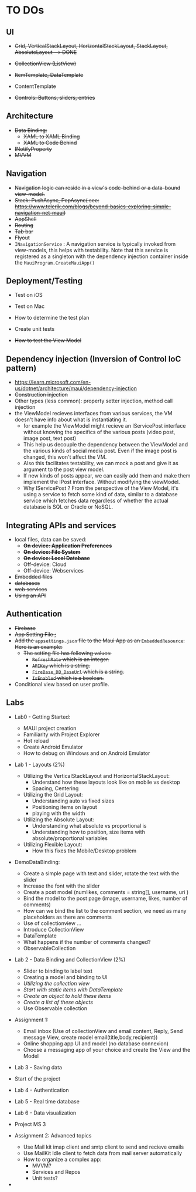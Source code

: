 # TO DOs

## UI

- ~~Grid, VerticalStackLayout, HorizontalStackLayout, StackLayout, AbsoluteLayout --> DONE~~

- ~~CollectionView (ListView)~~  
- ~~ItemTemplate, DataTemplate~~
- ContentTemplate
- ~~Controls: Buttons, sliders, entries~~



## Architecture

- ~~Data Binding:~~
  - ~~XAML to XAML Binding~~
  - ~~XAML to Code Behind~~
- ~~INotifyProperty~~
- ~~MVVM~~



## Navigation

- ~~Navigation logic can reside in a view's code-behind or a data-bound view-model.~~ 
- ~~Stack: PushAsync, PopAsync( see: https://www.telerik.com/blogs/beyond-basics-exploring-simple-navigation-net-maui)~~
- ~~AppShell~~
- ~~Routing~~
- ~~Tab bar~~ 
- ~~Flyout~~
- `INavigationService` : A navigation service is typically invoked from view-models, this helps with testability. Note that this service is registered as a singleton with the dependency injection container inside the `MauiProgram.CreateMauiApp()`



## Deployment/Testing 

- Test on iOS

- Test on Mac

- How to determine the test plan

- Create unit tests

- ~~How to test the View Model~~

  

## Dependency injection (Inversion of Control IoC pattern)

- https://learn.microsoft.com/en-us/dotnet/architecture/maui/dependency-injection
- ~~Construction injection~~ 
-  Other types (less common): property setter injection, method call injection
- the ViewModel recieves interfaces from various services, the VM doesn't have info about what is instantiating it.
  - for example the ViewModel might recieve an IServicePost interface without knowing the specifics of the various posts (video post, image post, text post)
  - This help us decouple the dependency between the ViewModel and the various kinds of social media post. Even if the image post is changed, this won't affect the VM.
  - Also this facilitates testability, we can mock a post and give it as argument to the post view model.
  - If new kinds of posts appear, we can easily add them and make them implement the IPost interface. Without modifying the viewModel.
  - Why IServicePost ? From the perspective of the View Model, it's using a service to fetch some kind of data, similar to a database service which fetches data regardless of whether the actual database is SQL or Oracle or NoSQL. 



## Integrating APIs and services

- local files, data can be saved:
  - ~~**On device: Application Preferences**~~
  - ~~**On device: File System**~~
  - ~~**On device: Local Database**~~
  - Off-device: Cloud
  - Off-device: Webservices
- ~~Embedded files~~
- ~~databases~~ 
- ~~web services~~
- ~~Using an API~~



## Authentication

- ~~Firebase~~
- ~~App Setting File ;~~
- ~~Add the `appsettings.json` file to the Maui App as an `EmbeddedResource`. Here is an example:~~
  - ~~The setting file has following values:~~
    - ~~`RefreshRate` which is an integer.~~
    - ~~`APIKey` which is a string.~~
    - ~~`FireBase_DB_BaseUrl` which is a string.~~
    - ~~`IsEnabled` which is a boolean.~~
- Conditional view based on user profile.





## Labs

- Lab0 - Getting Started:
  - MAUI project creation
  - Familiarity with Project Explorer
  - Hot reload 
  - Create Android Emulator
  - How to debug on Windows and on Android Emulator
- Lab 1 - Layouts (2%)
  - Utilizing the VerticalStackLayout and HorizontalStackLayout:
    - Understand how these layouts look like on mobile vs desktop
    - Spacing, Centering
  - Utilizing the Grid Layout:
    - Understanding auto vs fixed sizes
    - Positioning items on layout
    - playing with the width 
  - Utilizing the Absolute Layout:
    - Understanding what absolute vs proportional is
    - Understanding how to position, size items with absolute/proportional variables
  - Utilizing Flexible Layout:
    - How this fixes the Mobile/Desktop problem
- DemoDataBinding:

  - Create a simple page with text and slider, rotate the text with the slider
  - Increase the font with the slider
  - Create a post model (numlikes, comments = string[], username, uri )
  - Bind the model to the post page (image, username, likes, number of comments)
  - How can we bind the list to the comment section, we need as many placeholders as there are comments
  - Use of collectionview ...
  - Introduce CollectionView
  - DataTemplate
  - What happens if the number of comments changed?
  - ObservableCollection
- Lab 2 - Data Binding and CollectionView  (2%)

  - Slider to binding to label text
  - Creating a model and binding to UI 
  - *Utilizing the collection view*
  - *Start with static items with DataTemplate*
  - *Create an object to hold these items*
  - *Create a list of these objects*
  - Use Observable collection
- Assignment 1: 

  - Email inbox (Use of collectionView and email content, Reply, Send message View, create model email(title,body,recipient))
  - Online shopping app UI and model (no database connexion)
  - Choose a messaging app of your choice and create the View and the Model 
- Lab 3 - Saving data
- Start of the project
- Lab 4 - Authentication
- Lab 5 - Real time database
- Lab 6 - Data visualization
- Project MS 3
- Assignment 2: Advanced topics
  - Use Mail kit imap client and smtp client to send and recieve emails
  - Use MailKit Idle client to fetch data from mail server automatically
  - How to organize a complex app:
    - MVVM?
    - Services and Repos
    - Unit tests?
- 